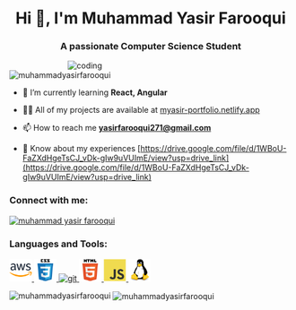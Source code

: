 <h1 align="center">Hi 👋, I'm Muhammad Yasir Farooqui</h1>
<h3 align="center">A passionate Computer Science Student</h3>
<img align="right" alt="coding" width="400" Src="https://cdn.dribbble.com/users/1162077/screenshots/3848914/programmer.gif">

<p align="left"> <img src="https://komarev.com/ghpvc/?username=muhammadyasirfarooqui&label=Profile%20views&color=0e75b6&style=flat" alt="muhammadyasirfarooqui" /> </p>

- 🌱 I’m currently learning **React, Angular**

- 👨‍💻 All of my projects are available at [myasir-portfolio.netlify.app](myasir-portfolio.netlify.app)

- 📫 How to reach me **yasirfarooqui271@gmail.com**

- 📄 Know about my experiences [https://drive.google.com/file/d/1WBoU-FaZXdHgeTsCJ_vDk-gIw9uVUImE/view?usp=drive_link](https://drive.google.com/file/d/1WBoU-FaZXdHgeTsCJ_vDk-gIw9uVUImE/view?usp=drive_link)

<h3 align="left">Connect with me:</h3>
<p align="left">
<a href="https://linkedin.com/in/muhammad yasir farooqui" target="blank"><img align="center" src="https://raw.githubusercontent.com/rahuldkjain/github-profile-readme-generator/master/src/images/icons/Social/linked-in-alt.svg" alt="muhammad yasir farooqui" height="30" width="40" /></a>
</p>

<h3 align="left">Languages and Tools:</h3>
<p align="left"> <a href="https://aws.amazon.com" target="_blank" rel="noreferrer"> <img src="https://raw.githubusercontent.com/devicons/devicon/master/icons/amazonwebservices/amazonwebservices-original-wordmark.svg" alt="aws" width="40" height="40"/> </a> <a href="https://www.w3schools.com/css/" target="_blank" rel="noreferrer"> <img src="https://raw.githubusercontent.com/devicons/devicon/master/icons/css3/css3-original-wordmark.svg" alt="css3" width="40" height="40"/> </a> <a href="https://git-scm.com/" target="_blank" rel="noreferrer"> <img src="https://www.vectorlogo.zone/logos/git-scm/git-scm-icon.svg" alt="git" width="40" height="40"/> </a> <a href="https://www.w3.org/html/" target="_blank" rel="noreferrer"> <img src="https://raw.githubusercontent.com/devicons/devicon/master/icons/html5/html5-original-wordmark.svg" alt="html5" width="40" height="40"/> </a> <a href="https://developer.mozilla.org/en-US/docs/Web/JavaScript" target="_blank" rel="noreferrer"> <img src="https://raw.githubusercontent.com/devicons/devicon/master/icons/javascript/javascript-original.svg" alt="javascript" width="40" height="40"/> </a> <a href="https://www.linux.org/" target="_blank" rel="noreferrer"> <img src="https://raw.githubusercontent.com/devicons/devicon/master/icons/linux/linux-original.svg" alt="linux" width="40" height="40"/> </a> </p>

<p><img align="left" src="https://github-readme-stats.vercel.app/api/top-langs?username=muhammadyasirfarooqui&show_icons=true&locale=en&layout=compact" alt="muhammadyasirfarooqui" /></p>

<p>&nbsp;<img align="center" src="https://github-readme-stats.vercel.app/api?username=muhammadyasirfarooqui&show_icons=true&locale=en" alt="muhammadyasirfarooqui" /></p>
